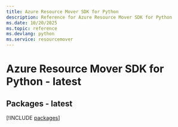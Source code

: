 ```yaml
---
title: Azure Resource Mover SDK for Python
description: Reference for Azure Resource Mover SDK for Python
ms.date: 10/20/2025
ms.topic: reference
ms.devlang: python
ms.service: resourcemover
---
```

# Azure Resource Mover SDK for Python - latest
## Packages - latest
[!INCLUDE [packages](resource-mover-index.md)]